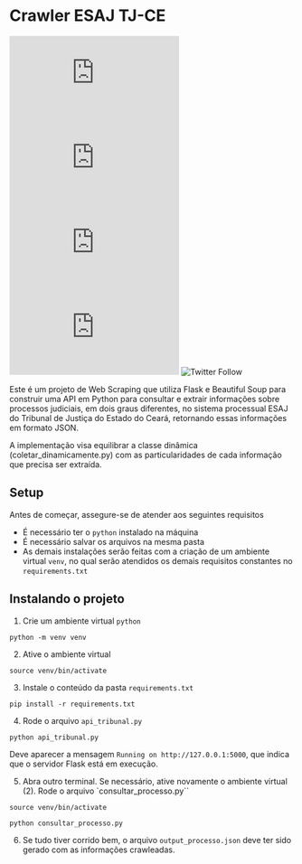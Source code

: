 <h1 align="left"> Crawler ESAJ TJ-CE</h1>

![GitHub repo size](https://img.shields.io/github/repo-size/scottydocs/README-template.md)
![GitHub contributors](https://img.shields.io/github/contributors/scottydocs/README-template.md)
![GitHub stars](https://img.shields.io/github/stars/scottydocs/README-template.md?style=social)
![GitHub forks](https://img.shields.io/github/forks/scottydocs/README-template.md?style=social)
![Twitter Follow](https://img.shields.io/twitter/follow/scottydocs?style=social)

<p>Este é um projeto de Web Scraping que utiliza Flask e Beautiful Soup para construir uma API em Python para consultar e extrair informações sobre processos judiciais, em dois graus diferentes, no sistema processual ESAJ do Tribunal de Justiça do Estado do Ceará, retornando essas informações em formato JSON.</p>

<p> A implementação visa equilibrar a classe dinâmica (coletar_dinamicamente.py) com as particularidades de cada informação que precisa ser extraída. </p>

<h2>Setup</h2>
<p>
Antes de começar, assegure-se de atender aos seguintes requisitos
<p>

* É necessário ter o `python` instalado na máquina
* É necessário salvar os arquivos na mesma pasta
* As demais instalações serão feitas com a criação de um ambiente virtual `venv`, no qual serão atendidos os demais requisitos constantes no  `requirements.txt` 

<h2>Instalando o projeto</h2>

1) Crie um ambiente virtual `python`

```shell
python -m venv venv
```

2) Ative o ambiente virtual

```shell
source venv/bin/activate
```

3) Instale o conteúdo da pasta `requirements.txt`

```shell
pip install -r requirements.txt
```

4) Rode o arquivo `api_tribunal.py`

```shell
python api_tribunal.py
```

Deve aparecer a mensagem `Running on http://127.0.0.1:5000`, que indica que o servidor Flask está em execução.

5) Abra outro terminal. Se necessário, ative novamente o ambiente virtual (2). Rode o arquivo `consultar_processo.py``

```shell
source venv/bin/activate
```

```shell
python consultar_processo.py
```

6) Se tudo tiver corrido bem, o arquivo `output_processo.json` deve ter sido gerado com as informações crawleadas. 